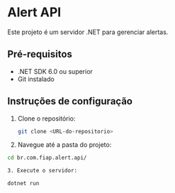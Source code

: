 # Alert API

Este projeto é um servidor .NET para gerenciar alertas.

## Pré-requisitos

- .NET SDK 6.0 ou superior
- Git instalado

## Instruções de configuração

1. Clone o repositório:
   ```bash
   git clone <URL-do-repositorio>

2. Navegue até a pasta do projeto:
  ```bash
  cd br.com.fiap.alert.api/
```
   ```bash
3. Execute o servidor:

  dotnet run
```
